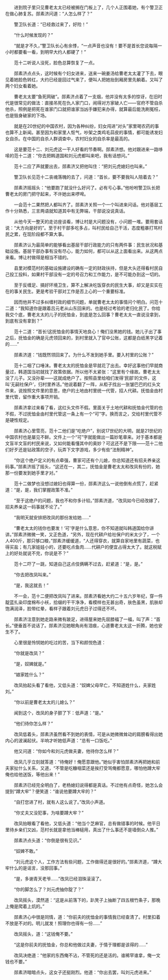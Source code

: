　　进到院子里只见曹老太太已经被搁在门板上了，几个人正围着她，有个警卫正在做心肺复苏。郧素济问道：“人怎么样了？”

　　警卫队长道：“已经救过来了，好险！”

　　“什么时候发现的？”

　　“就是才不久，”警卫队长心有余悸，“一点声音也没有！要不是首长您说每隔一小时都要看一看，到明早大约人都硬了！”

　　范十二听说人没死，脸色总算恢复了一点。

　　郧素济点点头，这时候有个妇女进来，送来一碗姜汤给曹老太太灌了下去，眼见着她脸色转红，大约已经是回过气来了，便叫人把她抬到厢房里先躺着。又叫了两个妇女看着她。

　　曹老太太要“鱼死网破”。郧素济点着了一支烟，他并没有太多的惊讶，在旧时代是很常见的做法：直接吊死在仇人家门口，闹得对方家破人亡——官府不管自杀他杀，照例是把死在谁家门口就把谁家当凶手嫌犯来办得，就算最后能洗刷冤枉，也是毁身破家的下场。

　　就是在20世纪的中国农村，因为各种纠纷，妇女闯进“对头”家里喝农药的事也算不上新闻。甚至因为和家里人怄气，吵架之类鸡毛蒜皮的事情，都可能诱发妇女自杀。在中国的自杀人群调查中，农村妇女的自杀率是最高的。

　　这是要范十二、刘元虎这一干人好看的节奏啊。郧素济想。他对跟进来一路哆嗦的范十二道：“你去把韩道国和刘元虎都叫来吧，我有话想问。”

　　范十二应了声就要出去，郧素济又把他叫住：“把刘元虎媳妇也叫来。”

　　警卫队长见范十二丧魂落魄的去了，问道：“首长，要不要我叫人陪着去？”

　　郧素济摇摇头：“他要跑了就没什么好问了。必有亏心事。”他吩咐警卫队长把曹老太的房门把守起来，不许她出来啰唣。

　　一会范十二果然把人都叫齐了。郧素济关照一个一个叫进来问话。他对基层工作十分熟悉，三言两语就知道其中有无弊端，干部说没说真话。

　　从他今天一整天的走访座谈看，博让村是大问题没有，小问题一堆。要用套话说：“大方向是好的”。至于村干部多吃多占，叫村民给自己干活，态度粗暴打骂村民之累，在现阶段都不算大事。

　　郧素济认为最简单的能够看出基层干部行政能力的只有两件事：民生状况和基础设施。基层干部办事有没有尽心，能力如何，都可以从这上面看出来。从这两点来看。博让村做得是相当不错的。

　　县里对模范村的基础设施建设的确有一定的财政扶持，但是大头还得看村民自己投工投料，如果村干部没有一定的号召力和工作能力，是不可能办到这一切的。

　　至于反缠足、搞好环境卫生，算不上解决吃饭穿衣的民生大事，却又是实实在在的事关民生。更是考验干部对工作是否上心的一个重要标准。

　　因而他并不过多纠缠村政的细节问题，单就曹老太太的事情问个明白。问范十二道：“我知道你是跟着吕元老从山东回来的。也是经过考验的老归化民了。你给我交个底，曹老太太的儿子的抚恤金，到底是怎么回事？曹老太太一直说没拿到，到底有没有拿到？”

　　范十二道：“首长!这抚恤金的事情天地良心！俺们没黑她的钱。她儿子出了事之后，抚恤金的确是元虎领回来的，到村里就入了官中公账，这都是白纸黑字记着的……”

　　郧素济道：“钱既然领回来了。为什么不发到她手里。要入村里的公账？”

　　范十二咽了口唾沫。曹老太太的抚恤金是早就花了出去。幸好这事他们早就商量过，韩道国当初就找了政策依据。所以他不太紧张：“这里有个缘故。曹老太太没了儿子。又没孙辈——这就成绝户了。按照县里给咱们发得‘民部’的文件，这叫‘无嗣社保户’，归村里养活。”他说着翻了一阵，从柜子找出一张皱巴巴的红头文件来，说按照文件里的意思，绝户的土地由村里统一代管，招人代耕。抚恤金由村里代管，留作重大事项开销。

　　郧素济拿过来看了看，这红头文件不假。里面关于土地代耕和抚恤金代管的也不假，不过抚恤金由村里代管这一条上有一个“可”字。换而言之，交给村里代管不是硬性规定。

　　郧素济心里雪亮，范十二他们是“吃绝户”，别说17世纪的大明，就是21世纪的中国农村也是屡见不鲜。文件上一个“可”字就能做出一篇妙笔章来。对于基本都是文盲半文盲的村民来说，又如何能看懂其中的奥妙？可这还不是下限——范十二他们好歹还是钻政策的空子，玩弄下文字游戏，多少有些“法制精神”。

　　“你这个绝户定义的有点牵强，曹家可还有个儿媳，你总知道还有招夫养亲这码事。”郧素济摇了摇头，“这还在一，其二，抚恤金是曹老太太和改凤有份的，她那一份要发到她手里才对。”

　　范十二做梦也没想过媳妇也得算一份，郧素济这么一说他倒有点慌了，赶紧道：“是，是，我们掌握政策不准。”

　　“至于这绝户的问题，我也不和你多计较。”郧素济道，“改凤如今已经改嫁了，招夫养亲这一码事就不论了。”

　　“我明天就安排把改凤的那份发给她……”

　　“曹老太太的钱你也要发！‘可’字是什么意思，你不知道就叫韩道国给你讲讲。”郧素济微微一笑，又正色道，“另外，现在代耕户给社保户的米太少了，一个人400斤，那只够口粮，”郧素济缓缓道，“人还得穿衣，就算自家地里有蔬菜，也得买盐；有几家娃娃小的，还要吃点鱼肉……代耕户的便宜占得太大了。就这税赋上的好处就说不完，你说是不？”

　　范十二吓了一跳，知道自己这点伎俩瞒不过去，赶紧道：“是，是。”

　　“你去把改凤叫来。”

　　“是，我这就去！”

　　不一会，范十二便把改凤叫了进来。郧素济看她大约二十五六岁年纪，穿一件靛蓝扎染印度棉布小袄，拾缀的干干净净，看模样也无甚出奇，肤色虽黑，肌肤却饱满润泽，脸带红晕，看样子跟着刘元虎日子过得还不坏。

　　郧素济注意到她走路来微有跛足，进得屋来她先屈膝福了一福，叫了声：“首长。”便垂首不说话了。郧素济见她眼角尚有泪痕，心道曹老太太这一折腾，她也安生不了。

　　心里很是怜悯她的吃过的苦，当下和颜悦色道：

　　“你就是改凤？”

　　“是，奴婢就是。”

　　“娘家姓什么？”

　　改凤抬起头看了看他，又低头道：“奴婢父母早亡，不知道姓什么，夫家姓刘。”

　　“你以前是曹老太太的儿媳么？”

　　闻到这个，改凤的身子颤了下：低声道：“是。”

　　“他们待你怎么样？”

　　改凤低着头，郧素济虽然看不到她的表情，可是从她微微耸动的肩膀看得出她内心的波澜起伏。半响才听她低声道：“总有一口饭吃。”

　　他又问道：“你如今和刘元虎做夫妻，他待你怎么样？”

　　改凤几乎立刻就答道：“待俺好！俺愿意跟他。”她似乎害怕郧素济再把她和前夫家扯什么关系，又道，“不管是吃糠咽菜还是挨打受骂俺都愿意，哪怕他蹲大牢俺也给他送饭，等他出来！”

　　郧素济已经完全明白了，老杨媳妇说得都是真话。不过他有点奇怪，她怎么会提到“蹲大牢”？便笑道：“谁说他要蹲大牢的？”

　　“自打您进了村，就有人这么说了。”改凤小声道。

　　“你丈夫又没犯事，为啥要蹲大牢？”

　　改凤抬眼看了看他，又低头道：“他当个芝麻官，总有做错事的时候。他平日里待乡亲们又凶，范村长就是拿他当棒槌用，真出了什么事还不是墙倒众人推。”

　　郧素济点头道：“你倒是很有见识。”

　　“奴婢不敢。”

　　“刘元虎这个人，工作方法有些问题，工作做得还是很好的。”郧素济道，“蹲大牢什么的是谣言，没那回事。”

　　“是，多谢青天老爷……”改凤已经泪珠滚滚了。

　　“你的脚怎么了？刘元虎抽你腚了？”

　　改凤摇头，漠然道：“这是从前落下的，趴凳子上抽断了四五根竹条子，那晚上俺是爬着上炕的。”

　　郧素济心中很是同情，道：“你前夫的抚恤金的事情我已经查清了。村里扣着不放是不对的。明儿就发！照理你也得有一份……”

　　改凤摇头，道：“这钱俺不要。”

　　“这是你前夫的抚恤金，你总和他做过夫妻，于情于理都是该得的……”

　　改凤决绝道：“他家的东西俺不沾，不管死的还是活的。谁稀罕谁拿，俺一文钱也不要。”

　　郧素济暗暗点头，这女子还挺刚烈。他道：“你出去罢，叫刘元虎进来。”
